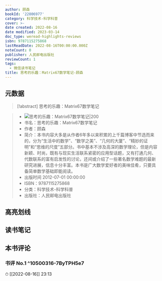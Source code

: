```yaml
---
author: 顾森
bookId: '22806977'
category: 科学技术-科学科普
cover: >-
date created: 2022-08-16
date modified: 2023-03-14
doc_type: weread-highlights-reviews
isbn: 9787115275868
lastReadDate: 2022-08-16T00:00:00.000Z
noteCount: 0
publisher: 人民邮电出版社
reviewCount: 1
tags:
  - 微信读书笔记
title: 思考的乐趣：Matrix67数学笔记-顾森
---
```


## 元数据

>[!abstract] 思考的乐趣：Matrix67数学笔记

> - ![思考的乐趣：Matrix67数学笔记|200](https://wfqqreader-1252317822.image.myqcloud.com/cover/977/22806977/t7_22806977.jpg)
> - 书名：思考的乐趣：Matrix67数学笔记
> - 作者：顾森
> - 简介：本书内容大多是从作者6年多以来积累的上千篇博客中节选而来的，分为“生活中的数学”、“数学之美”、“几何的大厦”、“精妙的证明”和“思维的尺度”五部分。书中基本不涉及高深的数学理论，但是内容新颖、时尚，既有与现实生活联系紧密的应用型话题，又有打通几何、代数联系的富有启发性的讨论，还间或介绍了一些著名数学难题的最新研究进展，信息十分丰富。本书是广大数学爱好者的美味佳肴，只要具备简单数学基础即能阅读。
> - 出版时间 2012-07-01 00:00:00
> - ISBN：9787115275868
> - 分类：科学技术-科学科普
> - 出版社：人民邮电出版社

## 高亮划线

## 读书笔记

## 本书评论

### 书评 No.1 ^10500316-7ByTPH5e7

⏱ [[2022-08-16]] 23:13
